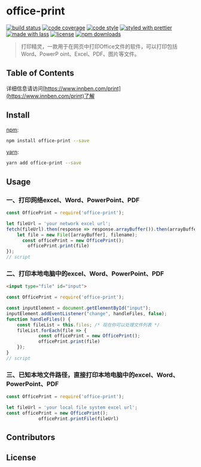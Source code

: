 # office-print

[![build status](https://img.shields.io/travis/com/a6051529/office-print.svg)](https://travis-ci.com/a6051529/office-print)
[![code coverage](https://img.shields.io/codecov/c/github/a6051529/office-print.svg)](https://codecov.io/gh/a6051529/office-print)
[![code style](https://img.shields.io/badge/code_style-XO-5ed9c7.svg)](https://github.com/sindresorhus/xo)
[![styled with prettier](https://img.shields.io/badge/styled_with-prettier-ff69b4.svg)](https://github.com/prettier/prettier)
[![made with lass](https://img.shields.io/badge/made_with-lass-95CC28.svg)](https://lass.js.org)
[![license](https://img.shields.io/github/license/a6051529/office-print.svg)](LICENSE)
[![npm downloads](https://img.shields.io/npm/dt/office-print.svg)](https://npm.im/office-print)

> 打印精灵，一款用于在网页中打印Office文件的软件，可以打印包括Word、PowerP oint、Excel、PDF、图片等文件。

## Table of Contents

详细信息请访问[https://www.innben.com/print](https://www.innben.com/print)了解

## Install

[npm][]:

```bash
npm install office-print --save
```

[yarn][]:

```sh
yarn add office-print --save
```


## Usage

### 一、打印网络excel、Word、PowerPoint、PDF
```js
const OfficePrint = require('office-print');

let fileUrl = 'your network excel url';
fetch(fileUrl).then(response => response.arrayBuffer()).then(arrayBuffer => {
  	let file = new File([arrayBuffer], filename);
	  const officePrint = new OfficePrint();
		officePrint.print(file)
});
// script
```

### 二、打印本地电脑中的excel、Word、PowerPoint、PDF

```html
<input type="file" id="input">
```

```js
const OfficePrint = require('office-print');

const inputElement = document.getElementById("input");
inputElement.addEventListener("change", handleFiles, false);
function handleFiles() {
    const fileList = this.files; /* 现在你可以处理文件列表 */
  	fileList.forEach(file => {
			const officePrint = new OfficePrint();
			officePrint.print(file)    
    });
}
// script
```

### 三、已知本地文件路径，直接打印本地电脑中的excel、Word、PowerPoint、PDF
```js
const OfficePrint = require('office-print');

let fileUrl = 'your local file system excel url';
const officePrint = new OfficePrint();
			officePrint.printFile(fileUrl)    
```

## Contributors


## License


##

[npm]: https://www.npmjs.com/

[yarn]: https://yarnpkg.com/
